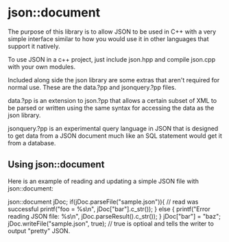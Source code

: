 json::document
==============

The purpose of this library is to allow JSON to be used in C++ with a very simple interface similar to how you would use it in other languages that support it natively.

To use JSON in a c++ project, just include json.hpp and compile json.cpp with your own modules.

Included along side the json library are some extras that aren't required for normal use.  These are the data.?pp and jsonquery.?pp files.

data.?pp is an extension to json.?pp that allows a certain subset of XML to be parsed or written using the same syntax for accessing the data as the json library.

jsonquery.?pp is an experimental query language in JSON that is designed to get data from a JSON document much like an SQL statement would get it from a database.

Using json::document
--------------------

Here is an example of reading and updating a simple JSON file with json::document:

  json::document jDoc;
  if(jDoc.parseFile("sample.json")){
    // read was successful
    printf("foo = %s\n", jDoc["bar"].c_str());
  } else {
    printf("Error reading JSON file: %s\n", jDoc.parseResult().c_str());
  }
  jDoc["bar"] = "baz";
  jDoc.writeFile("sample.json", true); // true is optioal and tells the writer to output "pretty" JSON.

